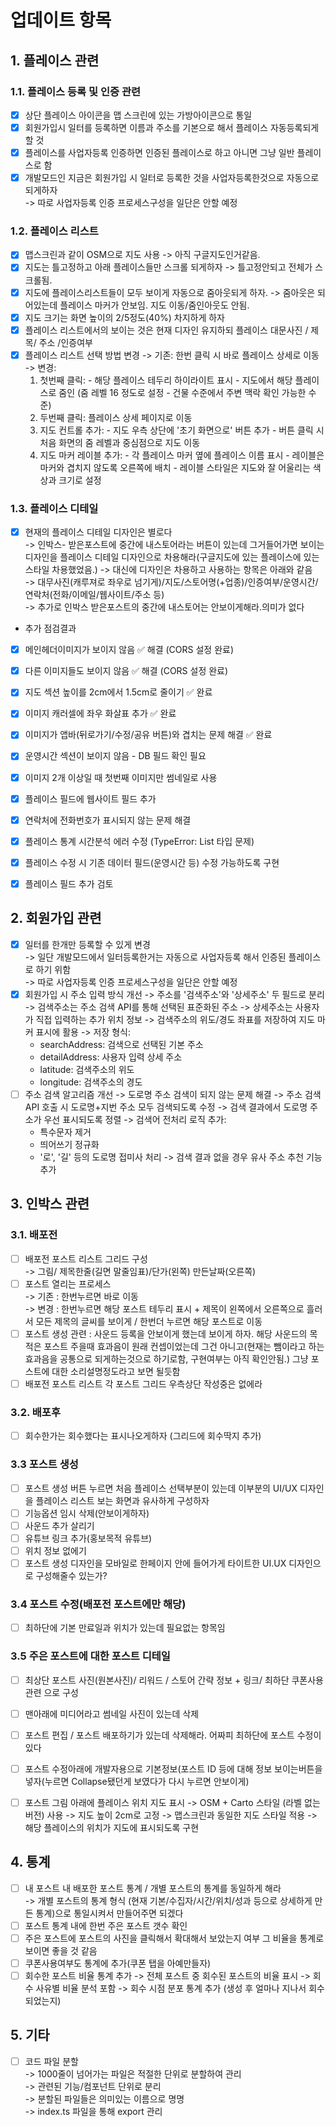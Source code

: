 # 업데이트 항목

## 1. 플레이스 관련

### 1.1. 플레이스 등록 및 인증 관련
- [x] 상단 플레이스 아이콘을 맵 스크린에 있는 가방아이콘으로 통일
- [x] 회원가입시 일터를 등록하면 이름과 주소를 기본으로 해서 플레이스 자동등록되게 할 것
- [x] 플레이스를 사업자등록 인증하면 인증된 플레이스로 하고 아니면 그냥 일반 플레이스로 함 
- [x] 개발모드인 지금은 회원가입 시 일터로 등록한 것을 사업자등록한것으로 자동으로 되게하자  
  -> 따로 사업자등록 인증 프로세스구성을 일단은 안할 예정

### 1.2. 플레이스 리스트
- [x] 맵스크린과 같이 OSM으로 지도 사용 -> 아직 구글지도인거같음.
- [x] 지도는 틀고정하고 아래 플레이스들만 스크롤 되게하자  -> 틀고정안되고 전체가 스크롤됨.
- [x] 지도에 플레이스리스트들이 모두 보이게 자동으로 줌아웃되게 하자. -> 줌아웃은 되어있는데 플레이스 마커가 안보임. 지도 이동/줌인아웃도 안됨.
- [x] 지도 크기는 화면 높이의 2/5정도(40%) 차지하게 하자
- [x] 플레이스 리스트에서의 보이는 것은 현재 디자인 유지하되 플레이스 대문사진 / 제목/ 주소 /인증여부 
- [x] 플레이스 리스트 선택 방법 변경
  -> 기존: 한번 클릭 시 바로 플레이스 상세로 이동
  -> 변경: 
    1. 첫번째 클릭: 
      - 해당 플레이스 테두리 하이라이트 표시
      - 지도에서 해당 플레이스로 줌인 (줌 레벨 16 정도로 설정 - 건물 수준에서 주변 맥락 확인 가능한 수준)
    2. 두번째 클릭: 플레이스 상세 페이지로 이동
    3. 지도 컨트롤 추가:
      - 지도 우측 상단에 '초기 화면으로' 버튼 추가
      - 버튼 클릭 시 처음 화면의 줌 레벨과 중심점으로 지도 이동
    4. 지도 마커 레이블 추가:
      - 각 플레이스 마커 옆에 플레이스 이름 표시
      - 레이블은 마커와 겹치지 않도록 오른쪽에 배치
      - 레이블 스타일은 지도와 잘 어울리는 색상과 크기로 설정


### 1.3. 플레이스 디테일
- [x] 현재의 플레이스 디테일 디자인은 별로다  
  -> 인박스- 받은포스트에 중간에 내스토어라는 버튼이 있는데 그거들어가면 보이는 디자인을 플레이스 디테일 디자인으로 차용해라(구글지도에 있는 플레이스에 있는 스타일 차용했었음.)
  -> 대신에 디자인은 차용하고 사용하는 항목은 아래와 같음  
  -> 대무사진(캐루져로 좌우로 넘기게)/지도/스토어명(+업종)/인증여부/운영시간/연락처(전화/이메일/웹사이트/주소 등)  
  -> 추가로 인박스 받은포스트의 중간에 내스토어는 안보이게해라.의미가 없다

- 추가 점검결과
- [x] 메인헤더이미지가 보이지 않음 ✅ 해결 (CORS 설정 완료)
- [x] 다른 이미지들도 보이지 않음 ✅ 해결 (CORS 설정 완료)
- [x] 지도 섹션 높이를 2cm에서 1.5cm로 줄이기 ✅ 완료
- [x] 이미지 캐러셀에 좌우 화살표 추가 ✅ 완료
- [x] 이미지가 앱바(뒤로가기/수정/공유 버튼)와 겹치는 문제 해결 ✅ 완료
- [x] 운영시간 섹션이 보이지 않음 - DB 필드 확인 필요
- [x] 이미지 2개 이상일 때 첫번째 이미지만 썸네일로 사용
- [x] 플레이스 필드에 웹사이트 필드 추가
- [x] 연락처에 전화번호가 표시되지 않는 문제 해결
- [x] 플레이스 통계 시간분석 에러 수정 (TypeError: List<dynamic> 타입 문제)
- [x] 플레이스 수정 시 기존 데이터 필드(운영시간 등) 수정 가능하도록 구현
- [X] 플레이스 필드 추가 검토


## 2. 회원가입 관련
- [x] 일터를 한개만 등록할 수 있게 변경  
  -> 일단 개발모드에서 일터등록한거는 자동으로 사업자등록 해서 인증된 플레이스로 하기 위함  
  -> 따로 사업자등록 인증 프로세스구성을 일단은 안할 예정
- [x] 회원가입 시 주소 입력 방식 개선
  -> 주소를 '검색주소'와 '상세주소' 두 필드로 분리
  -> 검색주소는 주소 검색 API를 통해 선택된 표준화된 주소
  -> 상세주소는 사용자가 직접 입력하는 추가 위치 정보
  -> 검색주소의 위도/경도 좌표를 저장하여 지도 마커 표시에 활용
  -> 저장 형식:
    * searchAddress: 검색으로 선택된 기본 주소
    * detailAddress: 사용자 입력 상세 주소
    * latitude: 검색주소의 위도
    * longitude: 검색주소의 경도
- [ ] 주소 검색 알고리즘 개선
  -> 도로명 주소 검색이 되지 않는 문제 해결
  -> 주소 검색 API 호출 시 도로명+지번 주소 모두 검색되도록 수정
  -> 검색 결과에서 도로명 주소가 우선 표시되도록 정렬
  -> 검색어 전처리 로직 추가:
    * 특수문자 제거
    * 띄어쓰기 정규화
    * '로', '길' 등의 도로명 접미사 처리
  -> 검색 결과 없을 경우 유사 주소 추천 기능 추가


## 3. 인박스 관련

### 3.1. 배포전
- [ ] 배포전 포스트 리스트 그리드 구성  
  -> 그림/ 제목한줄(길면 말줄임표)/단가(왼쪽) 만든날짜(오른쪽)
- [ ] 포스트 열리는 프로세스  
  -> 기존 : 한번누르면 바로 이동  
  -> 변경 : 한번누르면 해당 포스트 테두리 표시 + 제목이 왼쪽에서 오른쪽으로 흘러서 모든 제목의 글씨를 보이게 / 한번더 누르면 해당 포스트로 이동
- [ ] 포스트 생성 관련 : 사운드 등록을 안보이게 했는데 보이게 하자. 해당 사운드의 목적은 포스트 주을때 효과음이 원래 컨셉이었는데 그건 아니고(현재는 뺌이라고 하는 효과음을 공통으로 되게하는것으로 하기로함, 구현여부는 아직 확인안됨.) 그냥 포스트에 대한 소리설명정도라고 보면 될듯함
- [ ] 배포전 포스트 리스트 각 포스트 그리드 우측상단 작성중은 없에라

### 3.2. 배포후 
- [ ] 회수한가는 회수했다는 표시나오게하자 (그리드에 회수딱지 추가)

### 3.3 포스트 생성 
- [ ] 포스트 생성 버튼 누르면 처음 플레이스 선택부분이 있는데 이부분의 UI/UX 디자인을 플레이스 리스트 보는 화면과 유사하게 구성하자
- [ ] 기능옵션 임시 삭제(안보이게하자)
- [ ] 사운드 추가 살리기
- [ ] 유튜브 링크 추가(홍보목적 유튜브)
- [ ] 위치 정보 없에기
- [ ] 포스트 생성 디자인을 모바일로 한페이지 안에 들어가게 타이트한 UI.UX 디자인으로 구성해줄수 있는가?

### 3.4 포스트 수정(배포전 포스트에만 해당)
- [ ] 최하단에 기본 만료일과 위치가 있는데 필요없는 항목임

### 3.5 주은 포스트에 대한 포스트 디테일
- [ ] 최상단 포스트 사진(원본사진)/ 리워드  / 스토어 간략 정보 + 링크/ 최하단 쿠폰사용관련 으로 구성
- [ ] 맨아래에 미디어라고 썸네일 사진이 있는데 삭제
- [ ] 포스트 편집 / 포스트 배포하기가 있는데 삭제해라. 어짜피 최하단에 포스트 수정이 있다
- [ ] 포스트 수정아래에 개발자용으로 기본정보(포스트 ID 등에 대해 정보 보이는버튼을 넣자(누르면 Collapse됐던게 보였다가 다시 누르면 안보이게)
- [ ] 포스트 그림 아래에 플레이스 위치 지도 표시
  -> OSM + Carto 스타일 (라벨 없는 버전) 사용
  -> 지도 높이 2cm로 고정
  -> 맵스크린과 동일한 지도 스타일 적용
  -> 해당 플레이스의 위치가 지도에 표시되도록 구현


## 4. 통계
- [ ] 내 포스트 내 배포한 포스트 통계 / 개별 포스트의 통계를 동일하게 해라  
  -> 개별 포스트의 통계 형식 (현재 기본/수집자/시간/위치/성과 등으로 상세하게 만든 통계)으로 통일시켜서 만들어주면 되겠다
- [ ] 포스트 통계 내에 한번 주은 포스트 갯수 확인
- [ ] 주은 포스트에 포스트의 사진을 클릭해서 확대해서 보았는지 여부 그 비율을 통계로 보이면 좋을 것 같음
- [ ] 쿠폰사용여부도 통계에 추가(쿠폰 탭을 아예만들자)
- [ ] 회수한 포스트 비율 통계 추가
  -> 전체 포스트 중 회수된 포스트의 비율 표시
  -> 회수 사유별 비율 분석 포함
  -> 회수 시점 분포 통계 추가 (생성 후 얼마나 지나서 회수되었는지)

## 5. 기타
- [ ] 코드 파일 분할  
  -> 1000줄이 넘어가는 파일은 적절한 단위로 분할하여 관리  
  -> 관련된 기능/컴포넌트 단위로 분리  
  -> 분할된 파일들은 의미있는 이름으로 명명  
  -> index.ts 파일을 통해 export 관리


